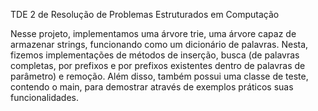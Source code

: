TDE 2 de Resolução de Problemas Estruturados em Computação

Nesse projeto, implementamos uma árvore trie, uma árvore capaz de armazenar strings, funcionando como um dicionário de palavras.
Nesta, fizemos implementações de métodos de inserção, busca (de palavras completas, por prefixos e por prefixos existentes dentro de palavras de parâmetro) e remoção.
Além disso, também possui uma classe de teste, contendo o main, para demostrar através de exemplos práticos suas funcionalidades.
